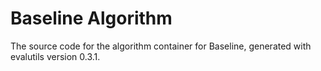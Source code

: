 # Baseline Algorithm

The source code for the algorithm container for
Baseline, generated with
evalutils version 0.3.1.


